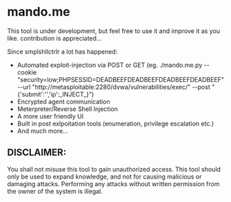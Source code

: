 ```Please I need testers and feedback. Feel free to test and leave some comments or issues that you might find.
```

# mando.me

This tool is under development, but feel free to use it and improve it as you like. contribution is appreciated...

Since smplshllctrlr a lot has happened:
* Automated exploit-injection via POST or GET (eg. ./mando.me.py --cookie "security=low;PHPSESSID=DEADBEEFDEADBEEFDEADBEEFDEADBEEF" --url "http://metasploitable:2280/dvwa/vulnerabilities/exec/" --post "{'submit':'','ip':\_INJECT\_}")
* Encrypted agent communication
* Meterpreter/Reverse Shell Injection
* A more user friendly UI
* Built in post exlpoitation tools (enumeration, privilege escalation etc.)
* And much more...

## DISCLAIMER:
You shall not misuse this tool to gain unauthorized access. This tool should only be used to expand knowledge, and not for causing malicious or damaging attacks. Performing any attacks without written permission from the owner of the system is illegal.
